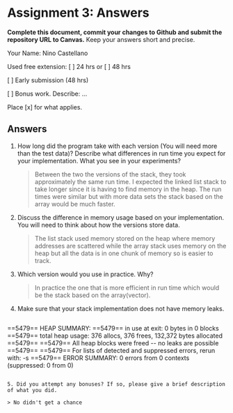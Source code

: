 # Assignment 3: Answers

**Complete this document, commit your changes to Github and submit the repository URL to Canvas.** Keep your answers short and precise.

Your Name: Nino Castellano

Used free extension: [ ] 24 hrs or [ ] 48 hrs

[ ] Early submission (48 hrs)

[ ] Bonus work. Describe: ...

Place [x] for what applies.


## Answers
1. How long did the program take with each version (You will need more than the test data)?  Describe what differences in run time you expect for your implementation. What you see in your experiments?

   > Between the two the versions of the stack, they took approximately the same run time. I expected the linked list stack to take longer since it is having to find memory in the heap. The run times were similar but with more data sets the stack based on the array would be much faster.

2. Discuss the difference in memory usage based on your implementation. You will need to think about how the versions store data.

   > The list stack used memory stored on the heap where memory addresses are scattered while the array stack uses memory on the heap but all the data is in one chunk of memory so is easier to track.

3. Which version would you use in practice. Why?

   > In practice the one that is more efficient in run time which would be the stack based on the array(vector). 

4. Make sure that your stack implementation does not have memory leaks.

   ```
==5479== HEAP SUMMARY:
==5479==     in use at exit: 0 bytes in 0 blocks
==5479==   total heap usage: 376 allocs, 376 frees, 132,372 bytes allocated
==5479==
==5479== All heap blocks were freed -- no leaks are possible
==5479==
==5479== For lists of detected and suppressed errors, rerun with: -s
==5479== ERROR SUMMARY: 0 errors from 0 contexts (suppressed: 0 from 0)

   ```

5. Did you attempt any bonuses? If so, please give a brief description of what you did.

   > No didn't get a chance
